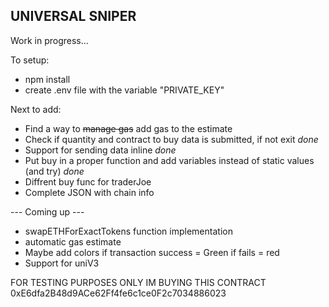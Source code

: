 ## UNIVERSAL SNIPER 

Work in progress...

To setup:
- npm install
- create .env file with the variable "PRIVATE_KEY"

Next to add:
- Find a way to ~~manage gas~~ add gas to the estimate
- Check if quantity and contract to buy data is submitted, if not exit *done*
- Support for sending data inline *done*
- Put buy in a proper function and add variables instead of static values (and try) *done*
- Diffrent buy func for traderJoe
- Complete JSON with chain info

--- Coming up ---
- swapETHForExactTokens function implementation
- automatic gas estimate
- Maybe add colors if transaction success = Green if fails = red
- Support for uniV3

FOR TESTING PURPOSES ONLY IM BUYING THIS CONTRACT
0xE6dfa2B48d9ACe62Ff4fe6c1ce0F2c7034886023